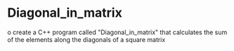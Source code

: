 # Diagonal_in_matrix
o create a C++ program called "Diagonal_in_matrix" that calculates the sum of the elements along the diagonals of a square matrix 
